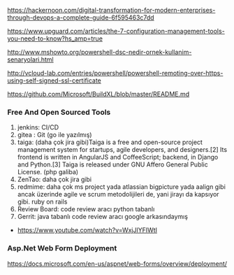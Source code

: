 
https://hackernoon.com/digital-transformation-for-modern-enterprises-through-devops-a-complete-guide-6f595463c7dd

https://www.upguard.com/articles/the-7-configuration-management-tools-you-need-to-know?hs_amp=true

http://www.mshowto.org/powershell-dsc-nedir-ornek-kullanim-senaryolari.html

http://vcloud-lab.com/entries/powershell/powershell-remoting-over-https-using-self-signed-ssl-certificate


https://github.com/Microsoft/BuildXL/blob/master/README.md

### __Free And Open Sourced Tools__

1. jenkins: CI/CD
2. gitea : Git (go ile yazılmış)
3. taiga: (daha çok jira gibi)Taiga is a free and open-source project management system for startups, agile developers, and designers.[2] Its frontend is written in AngularJS and CoffeeScript; backend, in Django and Python.[3] Taiga is released under GNU Affero General Public License. (php galiba)
4. ZenTao: daha çok jira gibi
5. redmime: daha çok ms project yada atlassian bigpicture yada aalign gibi ancak üzerinde agile ve scrum metodolijileri de, yani jirayı da kapsıyor gibi. ruby on rails
6. Review Board: code review aracı python tabanlı
7. Gerrit: java tabanlı code review aracı google arkasındaymış


- https://www.youtube.com/watch?v=WxjJlYFIWtI

### 


### Asp.Net Web Form Deployment

https://docs.microsoft.com/en-us/aspnet/web-forms/overview/deployment/
